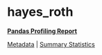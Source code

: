 # hayes_roth

[**Pandas Profiling Report**](https://epistasislab.github.io/penn-ml-benchmarks/profile/hayes_roth.html)

[Metadata](metadata.yaml) | [Summary Statistics](summary_stats.tsv)
